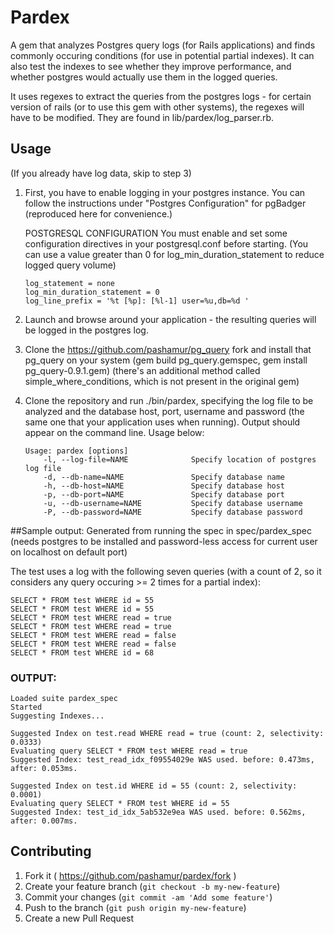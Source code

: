 # Pardex

A gem that analyzes Postgres query logs (for Rails applications) and finds commonly occuring conditions (for use in potential partial indexes). It can also test the indexes to see whether they improve performance, and whether postgres would actually use them in the logged queries.

It uses regexes to extract the queries from the postgres logs - for certain version of rails (or to use this gem with other systems), the regexes will have to be modified. They are found in lib/pardex/log_parser.rb.

## Usage

(If you already have log data, skip to step 3)

1. First, you have to enable logging in your postgres instance. You can follow the instructions under "Postgres Configuration" for pgBadger (reproduced here for convenience.)

    POSTGRESQL CONFIGURATION
    You must enable and set some configuration directives in your
    postgresql.conf before starting. (You can use a value greater than 0 for log_min_duration_statement to reduce logged query volume)
    ~~~
    log_statement = none
    log_min_duration_statement = 0
    log_line_prefix = '%t [%p]: [%l-1] user=%u,db=%d '
    ~~~

2. Launch and browse around your application - the resulting queries will be logged in the postgres log.
3. Clone the https://github.com/pashamur/pg_query fork and install that pg_query on your system (gem build pg_query.gemspec, gem install pg_query-0.9.1.gem) (there's an additional method called simple_where_conditions, which is not present in the original gem)
4. Clone the repository and run ./bin/pardex, specifying the log file to be analyzed and the database host, port, username and password (the same one that your application uses when running). Output should appear on the command line. Usage below:


    ~~~
    Usage: pardex [options]
        -l, --log-file=NAME              Specify location of postgres log file
        -d, --db-name=NAME               Specify database name
        -h, --db-host=NAME               Specify database host
        -p, --db-port=NAME               Specify database port
        -u, --db-username=NAME           Specify database username
        -P, --db-password=NAME           Specify database password
    ~~~

##Sample output:
Generated from running the spec in spec/pardex_spec (needs postgres to be installed and password-less access for current user on localhost on default port)

The test uses a log with the following seven queries (with a count of 2, so it considers any query occuring >= 2 times for a partial index): 
~~~
SELECT * FROM test WHERE id = 55
SELECT * FROM test WHERE id = 55
SELECT * FROM test WHERE read = true
SELECT * FROM test WHERE read = true
SELECT * FROM test WHERE read = false
SELECT * FROM test WHERE read = false
SELECT * FROM test WHERE id = 68
~~~

### OUTPUT: 

~~~
Loaded suite pardex_spec
Started
Suggesting Indexes...

Suggested Index on test.read WHERE read = true (count: 2, selectivity: 0.0333)
Evaluating query SELECT * FROM test WHERE read = true
Suggested Index: test_read_idx_f09554029e WAS used. before: 0.473ms, after: 0.053ms.

Suggested Index on test.id WHERE id = 55 (count: 2, selectivity: 0.0001)
Evaluating query SELECT * FROM test WHERE id = 55
Suggested Index: test_id_idx_5ab532e9ea WAS used. before: 0.562ms, after: 0.007ms.

~~~


## Contributing

1. Fork it ( https://github.com/pashamur/pardex/fork )
2. Create your feature branch (`git checkout -b my-new-feature`)
3. Commit your changes (`git commit -am 'Add some feature'`)
4. Push to the branch (`git push origin my-new-feature`)
5. Create a new Pull Request
